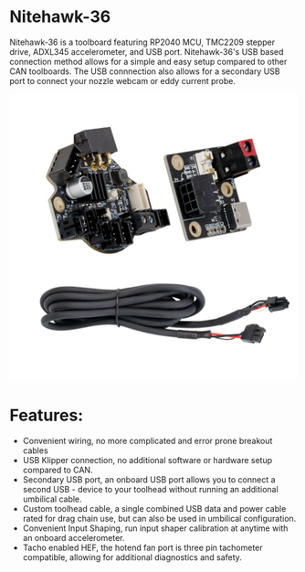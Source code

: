 # Nitehawk-36

Nitehawk-36 is a toolboard featuring RP2040 MCU, TMC2209 stepper drive, ADXL345 accelerometer, and USB port. Nitehawk-36's USB based connection method allows for a simple and easy setup compared to other CAN toolboards. The USB connnection also allows for a secondary USB port to connect your nozzle webcam or eddy current probe.

![Nitehawk-36](./Images/Nitehawk-36.jpg)

# Features:
- Convenient wiring, no more complicated and error prone breakout cables
- USB Klipper connection, no additional software or hardware setup compared to CAN.
- Secondary USB port, an onboard USB port allows you to connect a second USB - device to your toolhead without running an additional umbilical cable.
- Custom toolhead cable, a single combined USB data and power cable rated for drag chain use, but can also be used in umbilical configuration.
- Convenient Input Shaping, run input shaper calibration at anytime with an onboard accelerometer.
- Tacho enabled HEF, the hotend fan port is three pin tachometer compatible, allowing for additional diagnostics and safety.